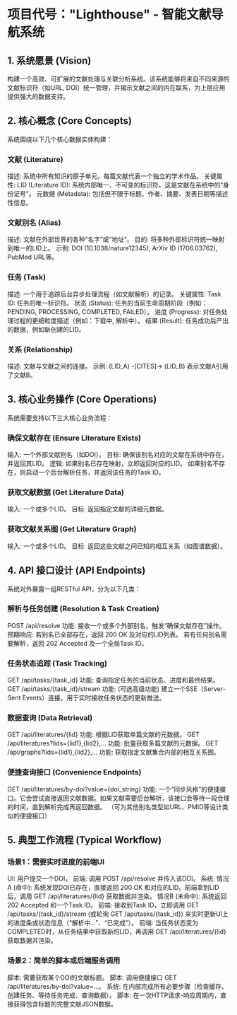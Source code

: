 # 项目代号："Lighthouse" - 智能文献导航系统
## 1. 系统愿景 (Vision)
构建一个高效、可扩展的文献处理与关联分析系统。该系统能够将来自不同来源的文献标识符（如URL, DOI）统一管理，并揭示文献之间的内在联系，为上层应用提供强大的数据支持。

## 2. 核心概念 (Core Concepts)
系统围绕以下几个核心数据实体构建：

### 文献 (Literature)

描述: 系统中所有知识的原子单元。每篇文献代表一个独立的学术作品。
关键属性:
LID (Literature ID): 系统内部唯一、不可变的标识符。这是文献在系统中的“身份证号”。
元数据 (Metadata): 包括但不限于标题、作者、摘要、发表日期等描述性信息。
### 文献别名 (Alias)

描述: 文献在外部世界的各种“名字”或“地址”。
目的: 将多种外部标识符统一映射到唯一的LID上。
示例: DOI (10.1038/nature12345), ArXiv ID (1706.03762), PubMed URL等。
### 任务 (Task)

描述: 一个用于追踪后台异步处理流程（如文献解析）的记录。
关键属性:
Task ID: 任务的唯一标识符。
状态 (Status): 任务的当前生命周期阶段（例如：PENDING, PROCESSING, COMPLETED, FAILED）。
进度 (Progress): 对任务处理过程的更细粒度描述（例如：下载中, 解析中）。
结果 (Result): 任务成功后产出的数据，例如新创建的LID。
### 关系 (Relationship)

描述: 文献与文献之间的连接。
示例: (LID_A) -[CITES]-> (LID_B) 表示文献A引用了文献B。
## 3. 核心业务操作 (Core Operations)
系统需要支持以下三大核心业务流程：

### 确保文献存在 (Ensure Literature Exists)

输入: 一个外部文献别名（如DOI）。
目标: 确保该别名对应的文献在系统中存在，并返回其LID。
逻辑:
如果别名已存在映射，立即返回对应的LID。
如果别名不存在，则启动一个后台解析任务，并返回该任务的Task ID。
### 获取文献数据 (Get Literature Data)

输入: 一个或多个LID。
目标: 返回指定文献的详细元数据。
### 获取文献关系图 (Get Literature Graph)

输入: 一个或多个LID。
目标: 返回这些文献之间已知的相互关系（如图谱数据）。
## 4. API 接口设计 (API Endpoints)
系统对外暴露一组RESTful API，分为以下几类：

### 解析与任务创建 (Resolution & Task Creation)

POST /api/resolve
功能: 接收一个或多个外部别名，触发“确保文献存在”操作。
预期响应:
若别名已全部存在，返回 200 OK 及对应的LID列表。
若有任何别名需要解析，返回 202 Accepted 及一个全局Task ID。
### 任务状态追踪 (Task Tracking)

GET /api/tasks/{task_id}
功能: 查询指定任务的当前状态、进度和最终结果。
GET /api/tasks/{task_id}/stream
功能: (可选高级功能) 建立一个SSE（Server-Sent Events）连接，用于实时接收任务状态的更新推送。
### 数据查询 (Data Retrieval)

GET /api/literatures/{lid}
功能: 根据LID获取单篇文献的元数据。
GET /api/literatures?lids={lid1},{lid2},...
功能: 批量获取多篇文献的元数据。
GET /api/graphs?lids={lid1},{lid2},...
功能: 获取指定文献集合内部的相互关系图。
### 便捷查询接口 (Convenience Endpoints)

GET /api/literatures/by-doi?value={doi_string}
功能: 一个“同步风格”的便捷接口。它会尝试直接返回文献数据。如果文献需要后台解析，该接口会等待一段合理的时间，直到解析完成再返回数据。
（可为其他别名类型如URL、PMID等设计类似的便捷接口）
## 5. 典型工作流程 (Typical Workflow)
### 场景1：需要实时进度的前端UI

UI: 用户提交一个DOI。
前端: 调用 POST /api/resolve 并传入该DOI。
系统:
情况A (命中): 系统发现DOI已存在，直接返回 200 OK 和对应的LID。前端拿到LID后，调用 GET /api/literatures/{lid} 获取数据并渲染。
情况B (未命中): 系统返回 202 Accepted 和一个Task ID。
前端: 接收到Task ID，立即调用 GET /api/tasks/{task_id}/stream (或轮询 GET /api/tasks/{task_id}) 来实时更新UI上的进度条或状态信息（“解析中...”、“已完成”）。
前端: 当任务状态变为COMPLETED时，从任务结果中获取新的LID，再调用 GET /api/literatures/{lid} 获取数据并渲染。
### 场景2：简单的脚本或后端服务调用

脚本: 需要获取某个DOI的文献标题。
脚本: 调用便捷接口 GET /api/literatures/by-doi?value=...。
系统: 在内部完成所有必要步骤（检查缓存、创建任务、等待任务完成、查询数据）。
脚本: 在一次HTTP请求-响应周期内，直接获得包含标题的完整文献JSON数据。
